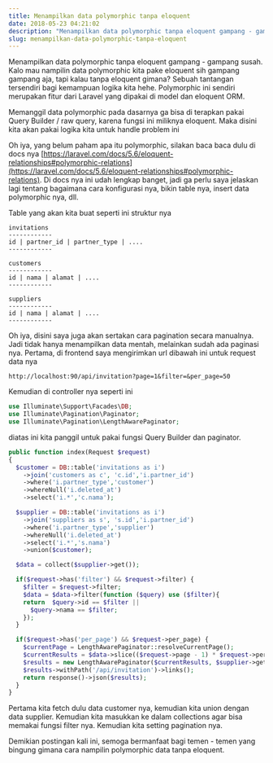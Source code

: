```yaml
---
title: Menampilkan data polymorphic tanpa eloquent
date: 2018-05-23 04:21:02
description: "Menampilkan data polymorphic tanpa eloquent gampang - gampang susah. Kalo mau nampilin data polymorphic kita pake eloquent sih gampang gampang aja, tapi kalau tanpa eloquent gimana?"
slug: menampilkan-data-polymorphic-tanpa-eloquent
---
```


Menampilkan data polymorphic tanpa eloquent gampang - gampang susah. Kalo mau nampilin data polymorphic kita pake eloquent sih gampang gampang aja, tapi kalau tanpa eloquent gimana? Sebuah tantangan tersendiri bagi kemampuan logika kita hehe. Polymorphic ini sendiri merupakan fitur dari Laravel yang dipakai di model dan eloquent ORM.

Memanggil data polymorphic pada dasarnya ga bisa di terapkan pakai Query Builder / raw query, karena fungsi ini miliknya eloquent. Maka disini kita akan pakai logika kita untuk handle problem ini

Oh iya, yang belum paham apa itu polymorphic, silakan baca baca dulu di docs nya [https://laravel.com/docs/5.6/eloquent-relationships#polymorphic-relations](https://laravel.com/docs/5.6/eloquent-relationships#polymorphic-relations). Di docs nya ini udah lengkap banget, jadi ga perlu saya jelaskan lagi tentang bagaimana cara konfigurasi nya, bikin table nya, insert data polymorphic nya, dll.

Table yang akan kita buat seperti ini struktur nya

```
invitations
------------
id | partner_id | partner_type | ....
------------
```

```
customers
------------
id | nama | alamat | ....
------------
```

```
suppliers
------------
id | nama | alamat | ....
------------
```

Oh iya, disini saya juga akan sertakan cara pagination secara manualnya. Jadi tidak hanya menampilkan data mentah, melainkan sudah ada paginasi nya. Pertama, di frontend saya mengirimkan url dibawah ini untuk request data nya

`http://localhost:90/api/invitation?page=1&filter=&per_page=50`

Kemudian di controller nya seperti ini

```php
use Illuminate\Support\Facades\DB;
use Illuminate\Pagination\Paginator;
use Illuminate\Pagination\LengthAwarePaginator;
```

diatas ini kita panggil untuk pakai fungsi Query Builder dan paginator.

```php
public function index(Request $request)
{
  $customer = DB::table('invitations as i')
    ->join('customers as c', 'c.id','i.partner_id')
    ->where('i.partner_type','customer')
    ->whereNull('i.deleted_at')
    ->select('i.*','c.nama');

  $supplier = DB::table('invitations as i')
    ->join('suppliers as s', 's.id','i.partner_id')
    ->where('i.partner_type','supplier')
    ->whereNull('i.deleted_at')
    ->select('i.*','s.nama')
    ->union($customer);

  $data = collect($supplier->get());

  if($request->has('filter') && $request->filter) {
    $filter = $request->filter;
    $data = $data->filter(function ($query) use ($filter){
    return  $query->id == $filter ||
      $query->nama == $filter;
    });
  }

  if($request->has('per_page') && $request->per_page) {
    $currentPage = LengthAwarePaginator::resolveCurrentPage();
    $currentResults = $data->slice(($request->page - 1) * $request->per_page, $request->per_page)->all();
    $results = new LengthAwarePaginator($currentResults, $supplier->get()->count(), $request->per_page);
    $results->withPath('/api/invitation')->links();
    return response()->json($results);
  }
}
```

Pertama kita fetch dulu data customer nya, kemudian kita union dengan data supplier. Kemudian kita masukkan ke dalam collections agar bisa memakai fungsi filter nya. Kemudian kita setting pagination nya.

Demikian postingan kali ini, semoga bermanfaat bagi temen - temen yang bingung gimana cara nampilin polymorphic data tanpa eloquent.
